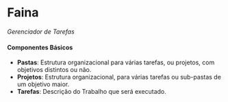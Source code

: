 # Faina
*Gerenciador de Tarefas*

#### Componentes Básicos

- **Pastas**: Estrutura organizacional para várias tarefas, ou projetos, com objetivos distintos ou não.
- **Projetos**: Estrutura organizacional, para várias tarefas ou sub-pastas de um objetivo maior.
- **Tarefas**: Descrição do Trabalho que será executado.